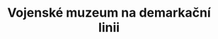 ---
layout: layouts/post.njk
title: Vojenské muzeum na demarkační linii
perex: Největší nestátní vojenské muzeum v ČR.
foto: muzeum-dl.jpg
popis: tank
tags: ['trips', 'news']
---